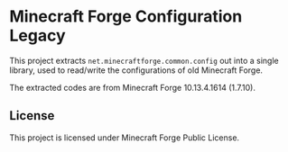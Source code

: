 # Minecraft Forge Configuration Legacy

This project extracts `net.minecraftforge.common.config` out into a single library, used to
read/write the configurations of old Minecraft Forge.

The extracted codes are from Minecraft Forge 10.13.4.1614 (1.7.10).

## License

This project is licensed under Minecraft Forge Public License.
